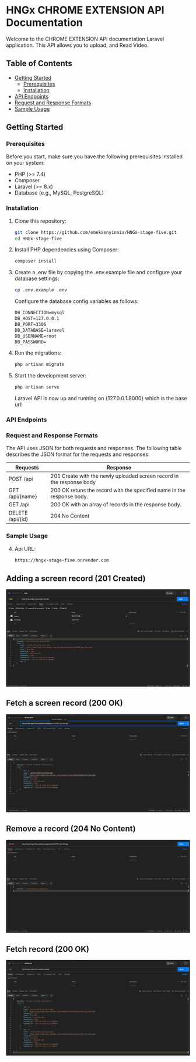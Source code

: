 # HNGx CHROME EXTENSION API Documentation

Welcome to the CHROME EXTENSION API documentation Laravel application. This API allows you to upload, and Read Video.

## Table of Contents

- [Getting Started](#getting-started)
  - [Prerequisites](#prerequisites)
  - [Installation](#installation)
- [API Endpoints](#api-endpoints)
- [Request and Response Formats](#request-and-response-formats)
- [Sample Usage](#sample-usage)

## Getting Started

### Prerequisites

Before you start, make sure you have the following prerequisites installed on your system:

- PHP (>= 7.4)
- Composer
- Laravel (>= 8.x)
- Database (e.g., MySQL, PostgreSQL)

### Installation

1. Clone this repository:

   ```bash
   git clone https://github.com/emekaenyinnia/HNGx-stage-five.git
   cd HNGx-stage-five
   ```

2. Install PHP dependencies using Composer:

    ```bash
    composer install
    ```
3. Create a .env file by copying the .env.example file and configure your database settings:
    ```bash
    cp .env.example .env
    ```
    Configure the database config variables as follows:
    ```
    DB_CONNECTION=mysql
    DB_HOST=127.0.0.1
    DB_PORT=3306
    DB_DATABASE=laravel
    DB_USERNAME=root
    DB_PASSWORD=
    ```
4. Run the migrations:
    ```bash
    php artisan migrate
    ```
5. Start the development server:
    ```bash
    php artisan serve

    ```
    Laravel API is now up and running on {127.0.0.1:8000} which is the base url!

### API Endpoints

### Request and Response Formats
The API uses JSON for both requests and responses. The following table describes the JSON format for the requests and responses:

<table>
    <thead>
        <th> Requests </th>
        <th> Response </th>
    </thead>
    <tbody>
        <tr>
            <td>POST /api</td>
            <td>201 Create with the newly uploaded screen record in the response body</td>
        </tr>
        <tr>
            <td>GET /api/{name}</td>
            <td>200 OK retuns the record with the specified name in the response body.</td>
        </tr>
           <tr>
            <td>GET /api</td>
            <td>200 OK with an array of records in the response body.</td>
        </tr>
            <tr>
            <td>DELETE /api/{id}</td>
            <td>204 No Content</td>
        </tr>
    </tbody>
</table>

### Sample Usage

4. Api URL:
    ```bash
    https://hngx-stage-five.onrender.com
    ``` 
## Adding a screen record  (201 Created)

<img src="documentation/images/create.png" alt="Create new record" />

## Fetch a screen record (200 OK)

<img src="documentation/images/get.png" alt="fetch a record" />

## Remove a record (204 No Content)

<img src="documentation/images/delete.png" alt="remove a record" />

## Fetch record (200 OK)

<img src="documentation/images/viewAll.png" alt="fetch all records" />

